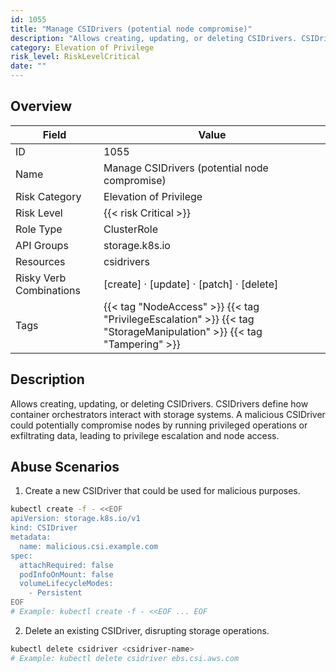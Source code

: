 ```yaml
---
id: 1055
title: "Manage CSIDrivers (potential node compromise)"
description: "Allows creating, updating, or deleting CSIDrivers. CSIDrivers define how container orchestrators interact with storage systems. A malicious CSIDriver could potentially compromise nodes by running privileged operations or exfiltrating data, leading to privilege escalation and node access."
category: Elevation of Privilege
risk_level: RiskLevelCritical
date: ""
---
```


## Overview

| Field                   | Value                                                                                                                |
| ----------------------- | -------------------------------------------------------------------------------------------------------------------- |
| ID                      | 1055                                                                                                                 |
| Name                    | Manage CSIDrivers (potential node compromise)                                                                        |
| Risk Category           | Elevation of Privilege                                                                                               |
| Risk Level              | {{< risk Critical >}}                                                                                                |
| Role Type               | ClusterRole                                                                                                          |
| API Groups              | storage.k8s.io                                                                                                       |
| Resources               | csidrivers                                                                                                           |
| Risky Verb Combinations | [create] · [update] · [patch] · [delete]                                                                             |
| Tags                    | {{< tag "NodeAccess" >}} {{< tag "PrivilegeEscalation" >}} {{< tag "StorageManipulation" >}} {{< tag "Tampering" >}} |

## Description

Allows creating, updating, or deleting CSIDrivers. CSIDrivers define how container orchestrators interact with storage systems. A malicious CSIDriver could potentially compromise nodes by running privileged operations or exfiltrating data, leading to privilege escalation and node access.

## Abuse Scenarios

1. Create a new CSIDriver that could be used for malicious purposes.

```bash
kubectl create -f - <<EOF
apiVersion: storage.k8s.io/v1
kind: CSIDriver
metadata:
  name: malicious.csi.example.com
spec:
  attachRequired: false
  podInfoOnMount: false
  volumeLifecycleModes:
    - Persistent
EOF
# Example: kubectl create -f - <<EOF ... EOF

```

2. Delete an existing CSIDriver, disrupting storage operations.

```bash
kubectl delete csidriver <csidriver-name>
# Example: kubectl delete csidriver ebs.csi.aws.com

```
